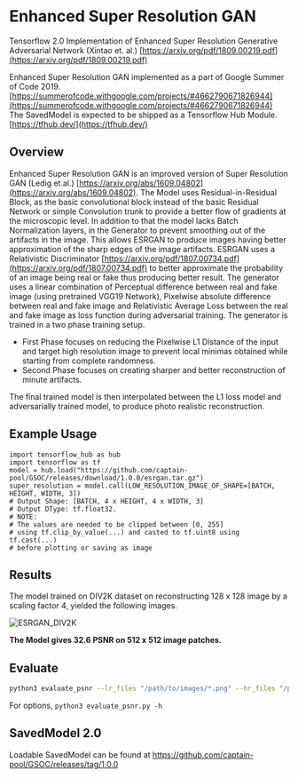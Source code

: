 # Enhanced Super Resolution GAN
Tensorflow 2.0 Implementation of Enhanced Super Resolution Generative Adversarial Network (Xintao et. al.)
[https://arxiv.org/pdf/1809.00219.pdf](https://arxiv.org/pdf/1809.00219.pdf)

Enhanced Super Resolution GAN implemented as a part of Google Summer of Code 2019. [https://summerofcode.withgoogle.com/projects/#4662790671826944](https://summerofcode.withgoogle.com/projects/#4662790671826944)
The SavedModel is expected to be shipped as a Tensorflow Hub Module. [https://tfhub.dev/](https://tfhub.dev/)

## Overview
Enhanced Super Resolution GAN is an improved version of Super Resolution GAN (Ledig et.al.) [https://arxiv.org/abs/1609.04802](https://arxiv.org/abs/1609.04802).
The Model uses Residual-in-Residual Block, as the basic convolutional block instead of the basic Residual Network or simple Convolution trunk to provide a better flow of gradients at the microscopic level.
In addition to that the model lacks Batch Normalization layers, in the Generator to prevent smoothing out of the artifacts in the image. This allows
ESRGAN to produce images having better approximation of the sharp edges of the image artifacts.
ESRGAN uses a Relativistic Discriminator [https://arxiv.org/pdf/1807.00734.pdf](https://arxiv.org/pdf/1807.00734.pdf) to better approximate the probability of an
image being real or fake thus producing better result.
The generator uses a linear combination of Perceptual difference between real and fake image (using pretrained VGG19 Network), Pixelwise absolute difference between real and fake image
and Relativistic Average Loss between the real and fake image as loss function during adversarial training.
The generator is trained in a two phase training setup.
- First Phase focuses on reducing the Pixelwise L1 Distance of the input and target high resolution image to prevent local minimas
obtained while starting from complete randomness.
- Second Phase focuses on creating sharper and better reconstruction of minute artifacts.

The final trained model is then interpolated between the L1 loss model and adversarially trained model, to produce photo realistic
reconstruction.
## Example Usage
```python3
import tensorflow_hub as hub
import tensorflow as tf
model = hub.load("https://github.com/captain-pool/GSOC/releases/download/1.0.0/esrgan.tar.gz")
super_resolution = model.call(LOW_RESOLUTION_IMAGE_OF_SHAPE=[BATCH, HEIGHT, WIDTH, 3])
# Output Shape: [BATCH, 4 x HEIGHT, 4 x WIDTH, 3]
# Output DType: tf.float32.
# NOTE:
# The values are needed to be clipped between [0, 255]
# using tf.clip_by_value(...) and casted to tf.uint8 using tf.cast(...)
# before plotting or saving as image
```
## Results

The model trained on DIV2K dataset on reconstructing 128 x 128 image by a scaling factor 4, yielded the following images.

![ESRGAN_DIV2K](https://user-images.githubusercontent.com/13994201/63384084-c7ce5680-c3bb-11e9-96cc-99d9b8cb6804.jpg)

**The Model gives 32.6 PSNR on 512 x 512 image patches.**
## Evaluate
```bash
python3 evaluate_psnr --lr_files "/path/to/images/*.png" --hr_files "/path/to/images/*.png"
```
For options, `python3 evaluate_psnr.py -h`
## SavedModel 2.0
Loadable SavedModel can be found at https://github.com/captain-pool/GSOC/releases/tag/1.0.0
